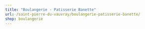 ```yaml
---
title: "Boulangerie - Patisserie Banette"
url: /saint-pierre-du-vauvray/boulangerie-patisserie-banette/
shop: boulangerie
---
```

